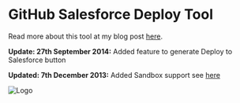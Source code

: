 # GitHub Salesforce Deploy Tool

Read more about this tool at my blog post [here](http://andyinthecloud.com/2013/09/24/deploy-direct-from-github-to-salesforce/). 

**Update: 27th September 2014:** Added feature to generate Deploy to Salesforce button

**Updated: 7th December 2013:** Added Sandbox support see [here](http://andyinthecloud.com/2013/12/07/updated-github-deploy-tool-sandbox-support/)

![Logo](http://andrewfawcett.files.wordpress.com/2013/09/githubsfdeploy.png)